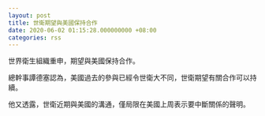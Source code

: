 ```yaml
---
layout: post
title: 世衛期望與美國保持合作
date: 2020-06-02 01:15:28.000000000 +08:00
categories: rss
---
```


世界衛生組織重申，期望與美國保持合作。

總幹事譚德塞認為，美國過去的參與已經令世衛大不同，世衛期望有關合作可以持續。

他又透露，世衛近期與美國的溝通，僅局限在美國上周表示要中斷關係的聲明。
